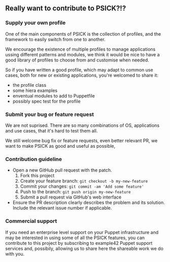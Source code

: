 ## Really want to contribute to PSICK?!?

### Supply your own profile

One of the main components of PSICK is the collection of profiles, and the framework to easily switch from one to another.

We encourage the existence of multiple profiles to manage applications ussing different patterns and modules, we think it would be nice to have a good library of profiles to choose from and customise when needed.

So if you have written a good profile, which may adapt to common use cases, both for new or existing applications, you're welcomed to share it:

  * the profile class 
  * some hiera examples
  * enventual modules to add to Puppetfile
  * possibly spec test for the profile

### Submit your bug or feature request

We are not suprised. There are so many combinations of OS, applications and use cases, that it's hard to test them all.

We still welcome bug fix or feature requests, even better relevant PR, we want to make PSICK as good and useful as possible,

### Contribution guideline

  * Open a new GitHub pull request with the patch.
    1. Fork this project
    1. Create your feature branch: `git checkout -b my-new-feature`
    1. Commit your changes: `git commit -am 'Add some feature'`
    1. Push to the branch: `git push origin my-new-feature`
    1. Submit a pull request via GitHub's web interface
  * Ensure the PR description clearly describes the problem and its solution. Include the relevant issue number if applicable.

### Commercial support

If you need an enterprise level support on your Puppet infrastructure and may be interested in using some of all the PSICK features, you can contribute to this project by subscribing to example42 Puppet support services and, possibily, allowing us to share here the shareable work we do with you.

